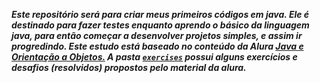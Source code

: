 **_Este repositório será para criar meus primeiros códigos em java. Ele é destinado para fazer testes enquanto aprendo o básico da linguagem java, para então começar a desenvolver projetos simples, e assim ir progredindo. Este estudo está baseado no conteúdo da Alura [Java e Orientação a Objetos.](https://www.alura.com.br/apostila-java-orientacao-objetos)
A pasta [`exercises`](exercicios) possui alguns exercícios e desafios (resolvidos) propostos pelo material da alura._**